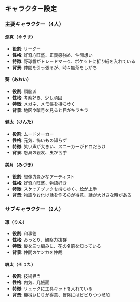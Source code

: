 ## キャラクター設定

### 主要キャラクター（4人）

#### 悠真（ゆうま）
- **役割**: リーダー
- **性格**: 好奇心旺盛、正義感強め、仲間想い
- **特徴**: 野球帽がトレードマーク、ポケットに折り紙を入れている
- **背景**: 仲間を引っ張るが、時々無茶をしがち

#### 葵（あおい）
- **役割**: 頭脳派
- **性格**: 考察好き、少し頑固
- **特徴**: メガネ、メモ帳を持ち歩く
- **背景**: 地図や暗号を見ると目がキラキラ

#### 健太（けんた）
- **役割**: ムードメーカー
- **性格**: 元気、怖いもの知らず
- **特徴**: 笑い声が大きい、スニーカーがドロだらけ
- **背景**: 悠真の親友、虫が苦手

#### 美月（みづき）
- **役割**: 想像力豊かなアーティスト
- **性格**: 好奇心旺盛、物語好き
- **特徴**: スケッチブックを持ち歩く、絵が上手
- **背景**: 物語やお化け話を作るのが得意、話が大げさな時がある

### サブキャラクター（2人）

#### 凛（りん）
- **役割**: 和事役
- **性格**: おっとり、観察力抜群
- **特徴**: 髪を三つ編みに、花の名前を知っている
- **背景**: 仲間のケンカを仲裁

#### 颯太（そうた）
- **役割**: 技術担当
- **性格**: 内気、几帳面
- **特徴**: リュックに工具キットを入れている
- **背景**: 機械いじりが得意、冒険にはビビりつつ参加
